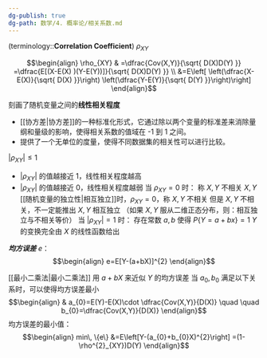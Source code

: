 ```yaml
---
dg-publish: true
dg-path: 数学/4. 概率论/相关系数.md
---
```

(terminology::**Correlation Coefficient**)   $\rho_{XY}$

$$\begin{align}
\rho_{XY} & =\dfrac{Cov(X,Y)}{\sqrt{ D(X)D(Y) }} =\dfrac{E[(X-E(X) )(Y-E(Y))]}{\sqrt{ D(X)D(Y) }} \\
&=E\left[ \left(\dfrac{X-E(X)}{\sqrt{ D(X) }}\right) \left(\dfrac{Y-E(Y)}{\sqrt{ D(Y) }}\right)\right]
\end{align}$$

刻画了随机变量之间的**线性相关程度**
- [[协方差\|协方差]]的一种标准化形式，它通过除以两个变量的标准差来消除量纲和量级的影响，使得相关系数的值域在 -1 到 1 之间。
- 提供了一个无单位的度量，使得不同数据集的相关性可以进行比较。


$|\rho_{XY}|\leq 1$
-  $|\rho_{XY}|$ 的值越接近 1，线性相关程度越高
-  $|\rho_{XY}|$ 的值越接近 0，线性相关程度越弱
当 $\rho_{XY}=0$ 时：
	称 $X,Y$ 不相关
	 $X,Y$ [[随机变量的独立性\|相互独立]]时，$\rho_{XY}=0$，称 $X,Y$ 不相关
	 但是 $X,Y$ 不相关，不一定能推出 $X,Y$ 相互独立
	（如果 $X,Y$ 服从二维正态分布，则：相互独立与不相关等价）
当 $\left\lvert  \rho_{XY} \right\rvert=1$ 时：
	存在常数 $a,b$ 使得 $P\left\{Y=a+bx \right\}=1$
	$Y$ 的变换完全由 $X$ 的线性函数给出


***均方误差*** $e$：
$$\begin{align}
e=E[Y-(a+bX)]^{2}
\end{align}$$


[[最小二乘法\|最小二乘法]]
用 $a+bX$ 来近似 $Y$ 的均方误差
当 $a_{0},b_{0}$ 满足以下关系时，可以使得均方误差最小
$$\begin{align}
 & a_{0}=E(Y)-E(X)\cdot \dfrac{Cov(X,Y)}{D(X)} \quad \quad  b_{0}=\dfrac{Cov(X,Y)}{D(X)}
\end{align}$$
均方误差的最小值：
$$\begin{align}
min\, \{e\} &=E\left[Y-(a_{0}+b_{0}X)^{2}\right] =(1-\rho^{2}_{XY})D(Y)
\end{align}$$

